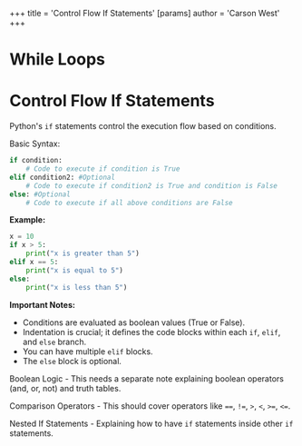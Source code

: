 +++
 title = 'Control Flow If Statements'
[params]
	author = 'Carson West'
+++
# While Loops
# Control Flow If Statements 
Python's `if` statements control the execution flow based on conditions.

Basic Syntax:

```python
if condition:
    # Code to execute if condition is True
elif condition2: #Optional
    # Code to execute if condition2 is True and condition is False
else: #Optional
    # Code to execute if all above conditions are False

```

**Example:**

```python
x = 10
if x > 5:
    print("x is greater than 5")
elif x == 5:
    print("x is equal to 5")
else:
    print("x is less than 5")

```

**Important Notes:**

* Conditions are evaluated as boolean values (True or False).
* Indentation is crucial; it defines the code blocks within each `if`, `elif`, and `else` branch.
* You can have multiple `elif` blocks.
* The `else` block is optional.


Boolean Logic  -  This needs a separate note explaining boolean operators (and, or, not) and truth tables.

Comparison Operators - This should cover operators like `==`, `!=`, `>`, `<`, `>=`, `<=`.

Nested If Statements -  Explaining how to have `if` statements inside other `if` statements.
